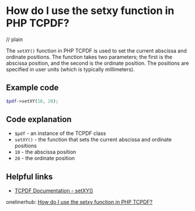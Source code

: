 # How do I use the setxy function in PHP TCPDF?
// plain

The `setXY()` function in PHP TCPDF is used to set the current abscissa and ordinate positions. The function takes two parameters; the first is the abscissa position, and the second is the ordinate position. The positions are specified in user units (which is typically millimeters).

## Example code

```php
$pdf->setXY(10, 20);
```

## Code explanation


* `$pdf` - an instance of the TCPDF class
* `setXY()` - the function that sets the current abscissa and ordinate positions
* `10` - the abscissa position
* `20` - the ordinate position

## Helpful links

* [TCPDF Documentation - setXY()](https://tcpdf.org/docs/srcdoc/classTCPDF/#a9f2d7f8b8f7d5b0d7d2b9a0a1d8b2d3)

onelinerhub: [How do I use the setxy function in PHP TCPDF?](https://onelinerhub.com/php-tcpdf/how-do-i-use-the-setxy-function-in-php-tcpdf)